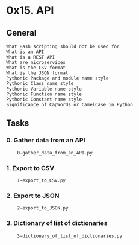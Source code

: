 # 0x15. API
## General

    What Bash scripting should not be used for
    What is an API
    What is a REST API
    What are microservices
    What is the CSV format
    What is the JSON format
    Pythonic Package and module name style
    Pythonic Class name style
    Pythonic Variable name style
    Pythonic Function name style
    Pythonic Constant name style
    Significance of CapWords or CamelCase in Python


## Tasks


### 0. Gather data from an API
        0-gather_data_from_an_API.py

### 1. Export to CSV 
        1-export_to_CSV.py

### 2. Export to JSON
        2-export_to_JSON.py

### 3. Dictionary of list of dictionaries
        3-dictionary_of_list_of_dictionaries.py